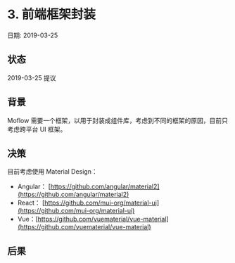 # 3. 前端框架封装

日期: 2019-03-25

## 状态

2019-03-25 提议

## 背景

Moflow 需要一个框架，以用于封装成组件库，考虑到不同的框架的原因，目前只考虑跨平台 UI 框架。

## 决策

目前考虑使用 Material Design：

 - Angular： [https://github.com/angular/material2](https://github.com/angular/material2)
 - React： [https://github.com/mui-org/material-ui](https://github.com/mui-org/material-ui)
 - Vue：[https://github.com/vuematerial/vue-material](https://github.com/vuematerial/vue-material)

## 后果

